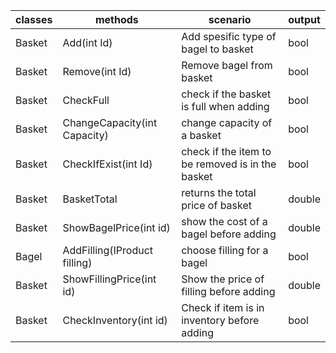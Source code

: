| classes | methods                      | scenario                                         | output  |
|---------|------------------------------|--------------------------------------------------|---------|
| Basket  | Add(int Id)                  | Add spesific type of bagel to basket             | bool    |
| Basket  | Remove(int Id)               | Remove bagel from basket                         | bool    |
| Basket  | CheckFull                    | check if the basket is full when adding          | bool    |
| Basket  | ChangeCapacity(int Capacity) | change capacity of a basket                      | bool    |
| Basket  | CheckIfExist(int Id)         | check if the item to be removed is in the basket | bool    |
| Basket  | BasketTotal                  | returns the total price of basket                | double  |
| Basket  | ShowBagelPrice(int id)       | show the cost of a bagel before adding           | double  |
| Bagel   | AddFilling(IProduct filling) | choose filling for a bagel                       | bool    |
| Basket  | ShowFillingPrice(int id)     | Show the price of filling before adding          | double  |
| Basket  | CheckInventory(int id)       | Check if item is in inventory before adding      | bool    |